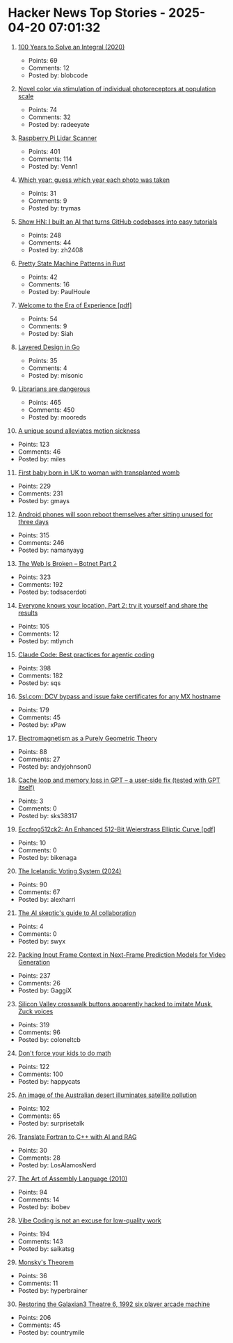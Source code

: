 # Hacker News Top Stories - 2025-04-20 07:01:32

1. [100 Years to Solve an Integral (2020)](https://liorsinai.github.io/mathematics/2020/08/27/secant-mercator.html)
   - Points: 69
   - Comments: 12
   - Posted by: blobcode

2. [Novel color via stimulation of individual photoreceptors at population scale](https://www.science.org/doi/10.1126/sciadv.adu1052)
   - Points: 74
   - Comments: 32
   - Posted by: radeeyate

3. [Raspberry Pi Lidar Scanner](https://github.com/PiLiDAR/PiLiDAR)
   - Points: 401
   - Comments: 114
   - Posted by: Venn1

4. [Which year: guess which year each photo was taken](https://whichyr.com/)
   - Points: 31
   - Comments: 9
   - Posted by: trymas

5. [Show HN: I built an AI that turns GitHub codebases into easy tutorials](https://github.com/The-Pocket/Tutorial-Codebase-Knowledge)
   - Points: 248
   - Comments: 44
   - Posted by: zh2408

6. [Pretty State Machine Patterns in Rust](https://hoverbear.org/blog/rust-state-machine-pattern/)
   - Points: 42
   - Comments: 16
   - Posted by: PaulHoule

7. [Welcome to the Era of Experience [pdf]](https://storage.googleapis.com/deepmind-media/Era-of-Experience%20/The%20Era%20of%20Experience%20Paper.pdf)
   - Points: 54
   - Comments: 9
   - Posted by: Siah

8. [Layered Design in Go](https://jerf.org/iri/post/2025/go_layered_design/)
   - Points: 35
   - Comments: 4
   - Posted by: misonic

9. [Librarians are dangerous](https://bradmontague.substack.com/p/librarians-are-dangerous)
   - Points: 465
   - Comments: 450
   - Posted by: mooreds

10. [A unique sound alleviates motion sickness](https://www.nagoya-u.ac.jp/researchinfo/result-en/2025/04/20250408-01.html)
   - Points: 123
   - Comments: 46
   - Posted by: miles

11. [First baby born in UK to woman with transplanted womb](https://www.bbc.com/news/articles/c78jd517z87o)
   - Points: 229
   - Comments: 231
   - Posted by: gmays

12. [Android phones will soon reboot themselves after sitting unused for three days](https://arstechnica.com/gadgets/2025/04/android-phones-will-soon-reboot-themselves-after-sitting-unused-for-3-days/)
   - Points: 315
   - Comments: 246
   - Posted by: namanyayg

13. [The Web Is Broken – Botnet Part 2](https://jan.wildeboer.net/2025/04/Web-is-Broken-Botnet-Part-2/)
   - Points: 323
   - Comments: 192
   - Posted by: todsacerdoti

14. [Everyone knows your location, Part 2: try it yourself and share the results](https://timsh.org/everyone-knows-your-location-part-2-try-it-yourself/)
   - Points: 105
   - Comments: 12
   - Posted by: mtlynch

15. [Claude Code: Best practices for agentic coding](https://www.anthropic.com/engineering/claude-code-best-practices)
   - Points: 398
   - Comments: 182
   - Posted by: sqs

16. [Ssl.com: DCV bypass and issue fake certificates for any MX hostname](https://bugzilla.mozilla.org/show_bug.cgi?id=1961406)
   - Points: 179
   - Comments: 45
   - Posted by: xPaw

17. [Electromagnetism as a Purely Geometric Theory](https://iopscience.iop.org/article/10.1088/1742-6596/2987/1/012001)
   - Points: 88
   - Comments: 27
   - Posted by: andyjohnson0

18. [Cache loop and memory loss in GPT – a user-side fix (tested with GPT itself)](https://github.com/sks38317/gpt-cache-optimization)
   - Points: 3
   - Comments: 0
   - Posted by: sks38317

19. [Eccfrog512ck2: An Enhanced 512-Bit Weierstrass Elliptic Curve [pdf]](https://arxiv.org/abs/2504.09584)
   - Points: 10
   - Comments: 0
   - Posted by: bikenaga

20. [The Icelandic Voting System (2024)](https://smarimccarthy.is/posts/2024-11-25-voting-system/)
   - Points: 90
   - Comments: 67
   - Posted by: alexharri

21. [The AI skeptic's guide to AI collaboration](https://hils.substack.com/p/the-ai-skeptics-guide-to-ai-collaboration)
   - Points: 4
   - Comments: 0
   - Posted by: swyx

22. [Packing Input Frame Context in Next-Frame Prediction Models for Video Generation](https://lllyasviel.github.io/frame_pack_gitpage/)
   - Points: 237
   - Comments: 26
   - Posted by: GaggiX

23. [Silicon Valley crosswalk buttons apparently hacked to imitate Musk, Zuck voices](https://www.paloaltoonline.com/technology/2025/04/12/silicon-valley-crosswalk-buttons-apparently-hacked-to-imitate-musk-zuckerberg-voices/)
   - Points: 319
   - Comments: 96
   - Posted by: coloneltcb

24. [Don't force your kids to do math](https://blog.avocados.ovh/posts/how-to-force-your-kids-to-do-math/)
   - Points: 122
   - Comments: 100
   - Posted by: happycats

25. [An image of the Australian desert illuminates satellite pollution](https://www.thisiscolossal.com/2025/04/a-stunning-image-of-the-australian-desert-illuminates-the-growing-problem-of-satellite-pollution/)
   - Points: 102
   - Comments: 65
   - Posted by: surprisetalk

26. [Translate Fortran to C++ with AI and RAG](https://www.lanl.gov/media/publications/1663/0125-llm-translation)
   - Points: 30
   - Comments: 28
   - Posted by: LosAlamosNerd

27. [The Art of Assembly Language (2010)](https://www.plantation-productions.com/Webster/www.artofasm.com/Linux/HTML/AoATOC.html)
   - Points: 94
   - Comments: 14
   - Posted by: ibobev

28. [Vibe Coding is not an excuse for low-quality work](https://addyo.substack.com/p/vibe-coding-is-not-an-excuse-for)
   - Points: 194
   - Comments: 143
   - Posted by: saikatsg

29. [Monsky's Theorem](https://mathmondays.com/monskys-theorem)
   - Points: 36
   - Comments: 11
   - Posted by: hyperbrainer

30. [Restoring the Galaxian3 Theatre 6, 1992 six player arcade machine](https://philwip.com/2025/04/14/galaxian-3-project-revival/)
   - Points: 206
   - Comments: 45
   - Posted by: countrymile

